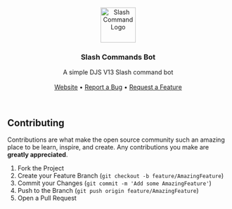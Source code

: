 <p align="center">
  <br />
  <a href="https://github.com/ItsShaded/Slash-Commands-Bot">
    <img src="https://cdn.discordapp.com/emojis/785919558376488990.png?v=1" alt="Slash Command Logo" width="80" height="80">
  </a>
  
  <p align="center">
    <h3 align="center">
      <b>Slash Commands Bot</b>
    </h3>
  </p>

  <p align="center">
A simple DJS V13 Slash command bot
    <br />
    <br />
    <a href="https://itsshaded.co">Website</a>
    &bull;
    <a href="https://github.com/ItsShaded/Slash-Commands-Bot/issues">Report a Bug</a>
    &bull;
    <a href="https://github.com/ItsShaded/Slash-Commands-Bot/issues">Request a Feature</a>
  </p>
</p>
<br />

## Contributing

Contributions are what make the open source community such an amazing place to be learn, inspire, and create. Any contributions you make are **greatly appreciated**.

1. Fork the Project
2. Create your Feature Branch (`git checkout -b feature/AmazingFeature`)
3. Commit your Changes (`git commit -m 'Add some AmazingFeature'`)
4. Push to the Branch (`git push origin feature/AmazingFeature`)
5. Open a Pull Request

